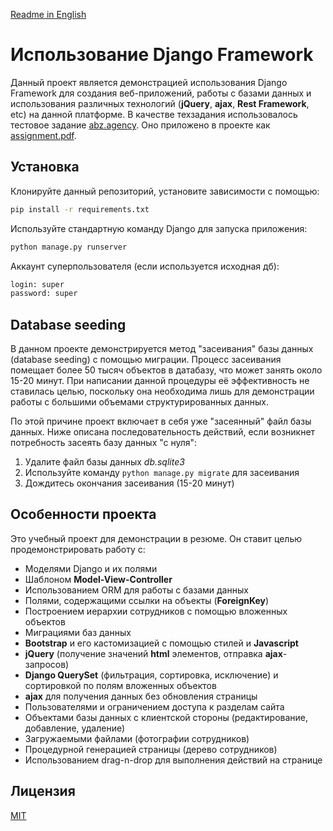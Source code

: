 [Readme in English](README.en.md)

# Использование Django Framework

Данный проект является демонстрацией использования Django Framework для создания веб-приложений, работы с базами данных и использования различных технологий (**jQuery**, **ajax**, **Rest Framework**, etc) на данной платформе. В качестве техзадания использовалось тестовое задание [abz.agency](https://abz.agency/). Оно приложено в проекте как [assignment.pdf](assignment.pdf).

## Установка

Клонируйте данный репозиторий, установите зависимости с помощью:

```bash
pip install -r requirements.txt
```

Используйте стандартную команду Django для запуска приложения:

```bash
python manage.py runserver
```

Аккаунт суперпользователя (если используется исходная дб):
```bash
login: super
password: super
```
## Database seeding

В данном проекте демонстрируется метод "засеивания" базы данных (database seeding) с помощью миграции. Процесс засеивания помещает более 50 тысяч объектов в датабазу, что может занять около 15-20 минут. При написании данной процедуры её эффективность не ставилась целью, поскольку она необходима лишь для демонстрации работы с большими объемами структурированных данных.

По этой причине проект включает в себя уже "засеянный" файл базы данных. Ниже описана последовательность действий, если возникнет потребность засеять базу данных "с нуля":

1. Удалите файл базы данных *db.sqlite3*
2. Используйте команду ```python manage.py migrate``` для засеивания
3. Дождитесь окончания засеивания (15-20 минут)

## Особенности проекта

Это учебный проект для демонстрации в резюме. Он ставит целью продемонстрировать работу с:
- Моделями Django и их полями
- Шаблоном **Model-View-Controller**
- Использованием ORM для работы с базами данных
- Полями, содержащими ссылки на объекты (**ForeignKey**)
- Построением иерархии сотрудников с помощью вложенных объектов
- Миграциями баз данных
- **Bootstrap** и его кастомизацией с помощью стилей и **Javascript**
- **jQuery** (получение значений **html** элементов, отправка **ajax**-запросов)
- **Django QuerySet** (фильтрация, сортировка, исключение) и сортировкой по полям вложенных объектов
- **ajax** для получения данных без обновления страницы
- Пользователями и ограничением доступа к разделам сайта
- Объектами базы данных с клиентской стороны (редактирование, добавление, удаление)
- Загружаемыми файлами (фотографии сотрудников)
- Процедурной генерацией страницы (дерево сотрудников)
- Использованием drag-n-drop для выполнения действий на странице

## Лицензия
[MIT](https://choosealicense.com/licenses/mit/)
